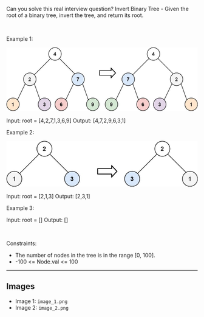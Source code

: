 Can you solve this real interview question? Invert Binary Tree - Given the root of a binary tree, invert the tree, and return its root.

 

Example 1:

![Example 1](./image_1.png)


Input: root = [4,2,7,1,3,6,9]
Output: [4,7,2,9,6,3,1]


Example 2:

![Example 2](./image_2.png)


Input: root = [2,1,3]
Output: [2,3,1]


Example 3:


Input: root = []
Output: []


 

Constraints:

 * The number of nodes in the tree is in the range [0, 100].
 * -100 <= Node.val <= 100

---

## Images

- Image 1: `image_1.png`
- Image 2: `image_2.png`
